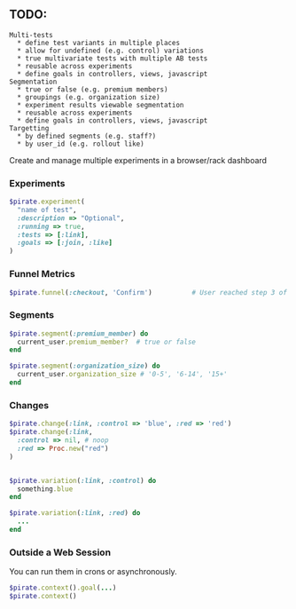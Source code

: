 ## TODO:

    Multi-tests
      * define test variants in multiple places
      * allow for undefined (e.g. control) variations
      * true multivariate tests with multiple AB tests
      * reusable across experiments
      * define goals in controllers, views, javascript
    Segmentation
      * true or false (e.g. premium members)
      * groupings (e.g. organization size)
      * experiment results viewable segmentation
      * reusable across experiments
      * define goals in controllers, views, javascript
    Targetting
      * by defined segments (e.g. staff?)
      * by user_id (e.g. rollout like)


Create and manage multiple experiments in a browser/rack dashboard

### Experiments

```ruby
$pirate.experiment(
  "name of test",
  :description => "Optional",
  :running => true,
  :tests => [:link],
  :goals => [:join, :like]
)
```

### Funnel Metrics

```ruby
$pirate.funnel(:checkout, 'Confirm')          # User reached step 3 of funnel (Confirm)
```

### Segments

```ruby
$pirate.segment(:premium_member) do
  current_user.premium_member?  # true or false
end

$pirate.segment(:organization_size) do
  current_user.organization_size # '0-5', '6-14', '15+'
end
```

### Changes

```ruby
$pirate.change(:link, :control => 'blue', :red => 'red')
$pirate.change(:link,
  :control => nil, # noop
  :red => Proc.new("red")
)


$pirate.variation(:link, :control) do
  something.blue
end

$pirate.variation(:link, :red) do
  ...
end
```

### Outside a Web Session

You can run them in crons or asynchronously.

```ruby
$pirate.context().goal(...)
$pirate.context()
